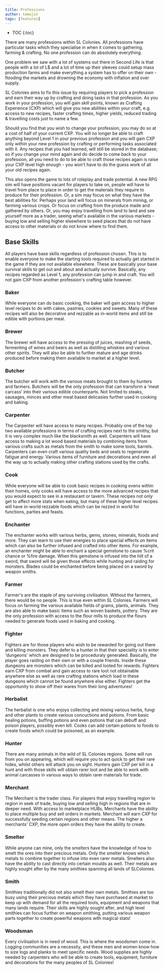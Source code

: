 ```yaml
---
title: Professions
author: temujin
tags: [features]
---
```

* TOC
{:toc}

There are many professions within SL Colonies. All professions have particular tasks which they specialise in when it comes to gathering, farming & crafting. No one profession can do absolutely everything.

One problem we saw with a lot of systems out there in Second Life is that people with a lot of L$ and a lot of time up their sleeves could setup mass production farms and make everything a system has to offer on their own - flooding the markets and drowning the economy with inflation and over supply.

SL Colonies aims to fix this issue by requiring players to pick a profession and earn their way up by crafting and doing tasks in that profession. As you work in your profession, you will gain skill points, known as Crafting Experience (CXP) which will give you new abilities within your craft, e.g. access to new recipes, faster crafting times, higher yields, reduced trading & travelling costs just to name a few. 

Should you find that you wish to change your profession, you may do so at a cost of half of your current CXP. You will no longer be able to craft anything beyond Level 1 in your previous profession and you will gain CXP only within your new profession by crafting or performing tasks associated with it. Any recipes that you had learned, will still be stored in the database; so if you change your mind again and do decide to come back to your profession, all you need to do to be able to craft those recipes again is raise your CXP level high enough - you won't have to do the guess work of all your old recipes again.

This also opens the game to lots of roleplay and trade potential. A new RPG sim will have positions vacant for players to take on, people will have to travel from place to place in order to get the materials they require to produce for their profession. Or, a sim may focus on what they have the best abilities for. Perhaps your land will focus on minerals from mining, or farming various crops. Or focus on crafting from the produce made and gathered by others. Or, you may enjoy travelling from land to land and see yourself more as a trader, seeing what's available in the various markets - buying low and selling higher elsewhere to seed places that do not have access to other materials or do not know where to find them.

## Base Skills
All players have base skills regardless of profession chosen. This is to enable everyone to make the starting tools required to actually get started in the game if they are not available elsewhere. These are basically your base survival skills to get out and about and actually survive. Basically, any recipes regarded as Level 1, any profession can jump in and craft. You will not gain CXP from another profession's crafting table however.

### Baker
While everyone can do basic cooking, the baker will gain access to higher level recipes to do with cakes, pastries, cookies and sweets. Many of these recipes will also be decorative and rezzable as in-world items and still be edible with portions per meal.

### Brewer
The brewer will have access to the pressing of juices, mashing of seeds, fermenting of wines and beers as well as distilling whiskies and various other spirits. They will also be able to further mature and age drinks produced before making them available to market at a higher level.

### Butcher
The butcher will work with the various meats brought to them by hunters and farmers. Butchers will be the only profession that can transform a 'meat carcass' into their various edible counterparts. Not limited to steaks, sausages, minces and other meat based delicasies further used in cooking and baking.

### Carpenter
The Carpenter will have access to many recipes. Probably one of the top two available professions in terms of crafting recipes next to the smithy, but it is very complex much like the blacksmith as well. Carpenters will have access to making a lot wood based materials by combining items from various crafts such as metals from the smith to make some tools, barrels. Carpenters can even craft various quality beds and seats to regenerate fatigue and energy. Various items of furniture and decorations and even all the way up to actually making other crafting stations used by the crafts.

### Cook
While everyone will be able to cook basic recipes in cooking ovens within their homes, only cooks will have access to the more advanced recipes that you would expect to see in a restaurant or tavern. These recipes not only get to affect more stats when eating, but many of these higher level recipes will have in-world rezzable foods which can be rezzed in world for functions, parties and feasts.

### Enchanter
The enchanter works with various herbs, gems, stones, minerals, foods and more. They can learn to use their energies to place special effects on items which can also be further infused and crafted into other items. For example, an enchanter might be able to enchant a special gemstone to cause %crit chance or %fire damage. When this gemstone is infused into the hilt of a sword, that sword will be given those effects while hunting and raiding for monsters. Blades could be enchanted before being placed on a sword by weapon smiths.

### Farmer
Farmer's are the staple of any surviving civilisation. Without the farmers, there would be no people. This is true even within SL Colonies. Farmers will focus on farming the various available fields of grains, plants, animals. They are also able to make basic items such as woven baskets, pottery. They are the only profession with access to the flour mills to produce the flours needed to generate foods used in baking and cooking.

### Fighter
Fighters are for those players who wish to be rewarded for going out there and killing monsters. They defer to a hunter in that their speciality is to enter 'dungeons' which are designed to be proceduraly generated. Basically, the player goes raiding on their own or with a couple friends. Inside these dungeons are monsters which can be killed and looted for rewards. Fighters earn CXP from combat and gain access to rare loot not obtainable anywhere else as well as rare crafting stations which load in these dungeons which cannot be found anywhere else either. Fighters get the opportunity to show off their wares from their long adventures!

### Herbalist
The herbalist is one who enjoys collecting and mixing various herbs, fungi and other plants to create various concuctions and potions. From basic healing potions, buffing potions and even potions that can debuff and poison players, possibly even kill. Cooks can add certain potions to foods to create foods which could be poisoned, as an example.

### Hunter
There are many animals in the wild of SL Colonies regions. Some will run from you on appearing, which will require you to act quick to get their rare hides, whilst others will attack you on sight. Hunters gain CXP per kill in a hunt and with those skills will obtain rarer loot and be able to work with animal carcasses in various ways to obtain rarer materials for trade.

### Merchant
The Merchant is the trader class. For players that enjoy travelling region to region in seek of trade, buying low and selling high in regions that are in deeper need. With access to marketplace HUBs, Merchants have the ability to place multiple buy and sell orders in markets. Merchant will earn CXP for successfully seeding certain regions and other means. The higher a merchants' CXP, the more open orders they have the ability to create.

### Smelter
While anyone can mine, only the smelters have the knowledge of how to smelt the ores into their precious metals. Only the smelter knows which metals to combine together to infuse into even rarer metals. Smelters also have the ability to cast directly into certain moulds as well. Their metals are highly sought after by the many smithies spanning all lands of SLColonies.

### Smith
Smithies traditionally did not also smelt their own metals. Smithies are too busy using their precious metals which they have purchased at market to keep up with demand for all the required tools, equipment and weapons that many lands require. Their skills are highly sought after, and high level smithies can focus further on weapon smithing, putting various weapon parts together to create powerful weapons with magical stats!

### Woodsman
Every civilisation is in need of wood. This is where the woodsmen come in. Logging communities are a necessity, and these men and women know how to size logs and planks to meet specific needs. Wood supplies are highly needed by carpenters who will be able to create tools, equipment, furniture and decorations for the many peoples of SL Colonies!
